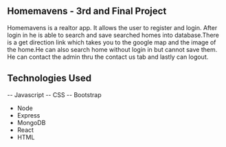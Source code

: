 ## Homemavens - 3rd and Final Project
Homemavens is a realtor app. It allows the user to register and login. After login in he is able to search and save searched homes into database.There is a get direction link which takes you to the google map and the image of the home.He can also search home without login in but cannot save them. He can contact the admin thru the contact us tab and lastly can logout.
## Technologies Used
-- Javascript
-- CSS
-- Bootstrap
- Node
- Express
- MongoDB
- React
- HTML
##
